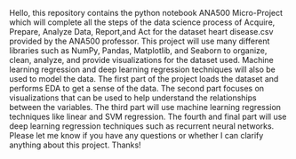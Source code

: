 Hello, this repository contains the python notebook ANA500 Micro-Project which will complete all the steps of the data science process of Acquire, Prepare, Analyze Data, Report,and Act for the dataset heart disease.csv provided by the ANA500 professor. This project will use many different libraries such as NumPy, Pandas, Matplotlib, and Seaborn to organize, clean, analyze, and provide visualizations for the dataset used. Machine learning regression and deep learning regression techniques will also be used to model the data. The first part of the project loads the dataset and performs EDA to get a sense of the data. The second part focuses on visualizations that can be used to help understand the relationships between the variables. The third part will use machine learning regression techniques like linear and SVM regression. The fourth and final part will use deep learning regression techniques such as recurrent neural networks. Please let me know if you have any questions or whether I can clarify anything about this project. Thanks!
